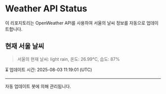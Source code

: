 
# Weather API Status

이 리포지토리는 OpenWeather API를 사용하여 서울의 날씨 정보를 자동으로 업데이트합니다.

## 현재 서울 날씨
> 서울의 현재 날씨: light rain, 온도: 26.99°C, 습도: 87%

⏳ 업데이트 시간: 2025-08-03 11:19:01 (UTC)

---
자동 업데이트 봇에 의해 관리됩니다.
